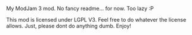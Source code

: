 My ModJam 3 mod. No fancy readme... for now. Too lazy :P

This mod is licensed under LGPL V3. Feel free to do whatever the license allows. Just, please dont do anything dumb. Enjoy!
